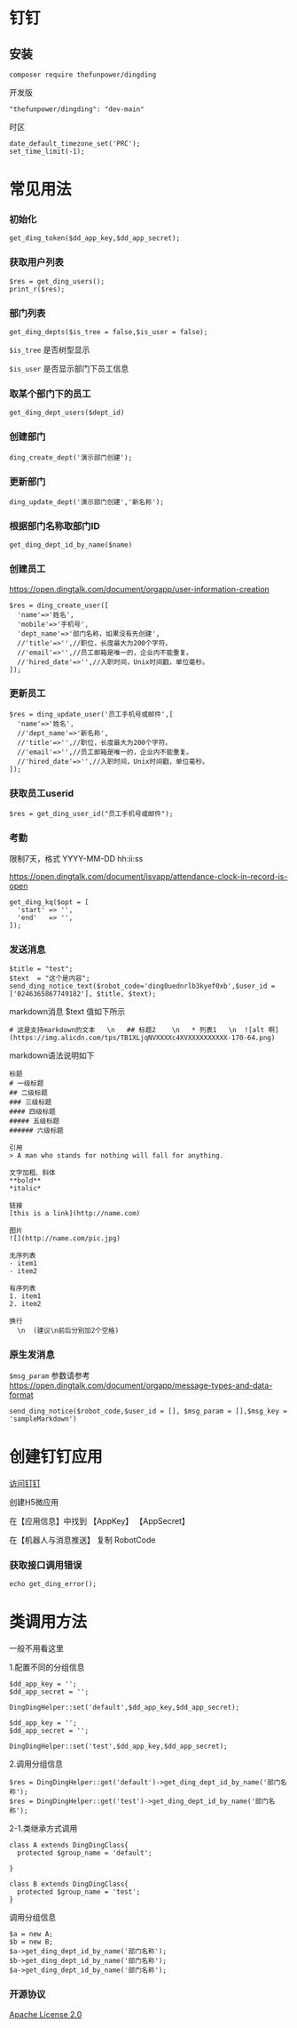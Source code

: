 # 钉钉

## 安装 

~~~
composer require thefunpower/dingding
~~~

开发版 
~~~
"thefunpower/dingding": "dev-main"
~~~

时区

~~~
date_default_timezone_set('PRC');
set_time_limit(-1); 
~~~
# 常见用法

### 初始化
~~~
get_ding_token($dd_app_key,$dd_app_secret); 
~~~

### 获取用户列表   
~~~ 
$res = get_ding_users();
print_r($res); 
~~~

### 部门列表 
~~~
get_ding_depts($is_tree = false,$is_user = false);
~~~

`$is_tree` 是否树型显示

`$is_user` 是否显示部门下员工信息

### 取某个部门下的员工
~~~
get_ding_dept_users($dept_id)
~~~


### 创建部门 
~~~
ding_create_dept('演示部门创建'); 
~~~

### 更新部门

~~~
ding_update_dept('演示部门创建','新名称');
~~~

### 根据部门名称取部门ID

~~~
get_ding_dept_id_by_name($name)
~~~

### 创建员工 

https://open.dingtalk.com/document/orgapp/user-information-creation

~~~
$res = ding_create_user([
  'name'=>'姓名',
  'mobile'=>'手机号',
  'dept_name'=>'部门名称，如果没有先创建',
  //'title'=>'',//职位，长度最大为200个字符。
  //'email'=>'',//员工邮箱是唯一的，企业内不能重复。 
  //'hired_date'=>'',//入职时间，Unix时间戳，单位毫秒。
]);
~~~

### 更新员工 
~~~ 
$res = ding_update_user('员工手机号或邮件',[
  'name'=>'姓名', 
  //'dept_name'=>'新名称',
  //'title'=>'',//职位，长度最大为200个字符。
  //'email'=>'',//员工邮箱是唯一的，企业内不能重复。 
  //'hired_date'=>'',//入职时间，Unix时间戳，单位毫秒。
]);
~~~


### 获取员工userid
~~~
$res = get_ding_user_id("员工手机号或邮件");
~~~  



### 考勤

限制7天，格式 YYYY-MM-DD hh:ii:ss

https://open.dingtalk.com/document/isvapp/attendance-clock-in-record-is-open

~~~  
get_ding_kq($opt = [
  'start' => '',
  'end'   => '',
]);
~~~~

### 发送消息

~~~
$title = "test";
$text  = "这个是内容";
send_ding_notice_text($robot_code='ding0uednrlb3kyef0xb',$user_id = ['0246365867749182'], $title, $text);
~~~

markdown消息  $text 值如下所示
~~~
# 这是支持markdown的文本   \n   ## 标题2    \n   * 列表1   \n  ![alt 啊](https://img.alicdn.com/tps/TB1XLjqNVXXXXc4XVXXXXXXXXXX-170-64.png)
~~~

markdown语法说明如下

~~~
标题
# 一级标题
## 二级标题
### 三级标题
#### 四级标题
##### 五级标题
###### 六级标题
 
引用
> A man who stands for nothing will fall for anything.
 
文字加粗、斜体
**bold**
*italic*
 
链接
[this is a link](http://name.com)
 
图片
![](http://name.com/pic.jpg)
 
无序列表
- item1
- item2
 
有序列表
1. item1
2. item2

换行
  \n  (建议\n前后分别加2个空格)
~~~

### 原生发消息

`$msg_param` 参数请参考 https://open.dingtalk.com/document/orgapp/message-types-and-data-format

~~~
send_ding_notice($robot_code,$user_id = [], $msg_param = [],$msg_key = 'sampleMarkdown')
~~~


# 创建钉钉应用

[访问钉钉](https://open-dev.dingtalk.com/fe/app#/corp/app)

创建H5微应用

在【应用信息】中找到  【AppKey】  【AppSecret】 

在【机器人与消息推送】  复制 RobotCode


### 获取接口调用错误
~~~ 
echo get_ding_error();
~~~

# 类调用方法

一般不用看这里

1.配置不同的分组信息
~~~
$dd_app_key = '';
$dd_app_secret = '';

DingDingHelper::set('default',$dd_app_key,$dd_app_secret);

$dd_app_key = '';
$dd_app_secret = '';

DingDingHelper::set('test',$dd_app_key,$dd_app_secret);
~~~
2.调用分组信息
~~~ 
$res = DingDingHelper::get('default')->get_ding_dept_id_by_name('部门名称'); 
$res = DingDingHelper::get('test')->get_ding_dept_id_by_name('部门名称');
~~~ 

2-1.类继承方式调用 
~~~
class A extends DingDingClass{
  protected $group_name = 'default'; 
  
}

class B extends DingDingClass{
  protected $group_name = 'test';  
}
~~~
调用分组信息
~~~
$a = new A;
$b = new B; 
$a->get_ding_dept_id_by_name('部门名称');
$b->get_ding_dept_id_by_name('部门名称');
$a->get_ding_dept_id_by_name('部门名称');
~~~ 


### 开源协议 

[Apache License 2.0](LICENSE)